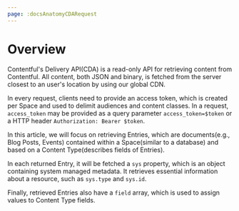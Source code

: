 ```yaml
---
page: :docsAnatomyCDARequest
---
```


# Overview

Contentful's Delivery API(CDA) is a read-only API for retrieving content from Contentful. All content, both JSON and binary, is fetched from the server closest to an user's location by using our global CDN.

In every request, clients need to provide an access token, which is created per Space and used to delimit audiences and content classes. In a request, `access_token` may be provided as a query parameter `access_token=$token` or a HTTP header `Authorization: Bearer $token`.

In this article, we will focus on retrieving Entries, which are documents(e.g., Blog Posts, Events) contained within a Space(similar to a database) and based on a Content Type(describes fields of Entries). 

In each returned Entry, it will be fetched a `sys` property, which is an object containing system managed metadata. It retrieves essential information about a resource, such as `sys.type` and `sys.id`. 

Finally, retrieved Entries also have a `field` array, which is used to assign values to Content Type fields.


